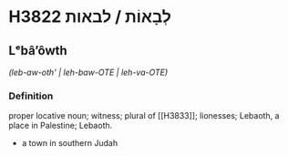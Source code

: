# H3822 לְבָאוֹת / לבאות

## Lᵉbâʼôwth

_(leb-aw-oth' | leh-baw-OTE | leh-va-OTE)_

### Definition

proper locative noun; witness; plural of [[H3833]]; lionesses; Lebaoth, a place in Palestine; Lebaoth.

- a town in southern Judah
